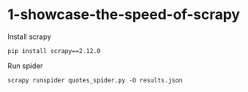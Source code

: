 # 1-showcase-the-speed-of-scrapy

Install scrapy
```commandline
pip install scrapy==2.12.0
```

Run spider
```commandline
scrapy runspider quotes_spider.py -O results.json
```